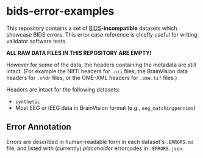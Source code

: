 # bids-error-examples

This repository contains a set of [BIDS](https://bids.neuroimaging.io/)**-incompatible** datasets which showcase BIDS errors.
This error case reference is chiefly useful for writing validator software tests.

**ALL RAW DATA FILES IN THIS REPOSITORY ARE EMPTY!**

However for some of the data, the headers containing the metadata are still
intact. (For example the NIfTI headers for `.nii` files, the BrainVision data
headers for `.vhdr` files, or the OME-XML headers for `.ome.tif` files.)

Headers are intact for the following datasets:

- `synthetic`
- Most EEG or iEEG data in BrainVision format (e.g., `eeg_matchingpennies`)

## Error Annotation

Errors are described in human-readable form in each dataset's `.ERRORS.md` file, and listed with (currently) *placeholder* errorcodes in `.ERRORS.json`.
